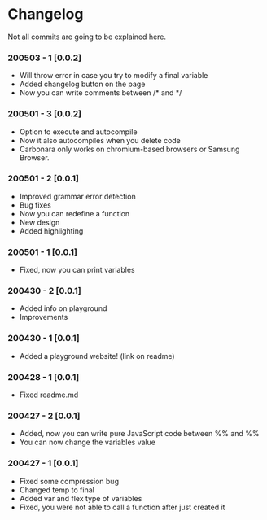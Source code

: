 # Changelog

Not all commits are going to be explained here.

### 200503 - 1 [0.0.2]
- Will throw error in case you try to modify a final variable
- Added changelog button on the page
- Now you can write comments between /* and */

### 200501 - 3 [0.0.2]
- Option to execute and autocompile
- Now it also autocompiles when you delete code 
- Carbonara only works on chromium-based browsers or Samsung Browser.

### 200501 - 2 [0.0.1]
- Improved grammar error detection
- Bug fixes
- Now you can redefine a function
- New design
- Added highlighting

### 200501 - 1 [0.0.1]
- Fixed, now you can print variables

### 200430 - 2 [0.0.1]
- Added info on playground
- Improvements

### 200430 - 1 [0.0.1]
- Added a playground website! (link on readme)

### 200428 - 1 [0.0.1]
- Fixed readme.md

### 200427 - 2 [0.0.1]
- Added, now you can write pure JavaScript code between %% and %%
- You can now change the variables value

### 200427 - 1 [0.0.1]
- Fixed some compression bug
- Changed temp to final
- Added var and flex type of variables
- Fixed, you were not able to call a function after just created it